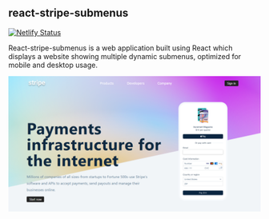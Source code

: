 ## react-stripe-submenus

[![Netlify Status](https://api.netlify.com/api/v1/badges/03a84613-57be-425f-98cf-2345d4a3ced1/deploy-status)](https://app.netlify.com/sites/react-stripe-submenus-app/deploys)

React-stripe-submenus is a web application built using React which displays a website showing multiple dynamic submenus, optimized for mobile and desktop usage.

![Preview](https://github.com/Hrodberht/react-stripe-submenus/blob/main/desktop-preview.png)
